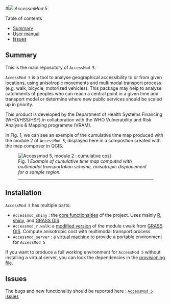 #![](https://raw.githubusercontent.com/fxi/accessModShiny/master/www/logo/icons/logo32x32.png) _AccessmMod 5_

Table of contents

* [Summary](#summary)
* [User manual](#user-manual)
* [Issues](#issues)

## Summary 

This is the main reposotory of `AccessMod 5`.

`AccessMod 5` is a tool to analyse geographical accessibility to or from given locations, using anisotropic movements and multimodal transport process (e.g. walk, bicycle, motorized vehicles). This package may help to analyse catchments of peoples who can reach a central point in a given time and transport model or determine where new public services should be scaled up in priority.

This product is developed by the Department of Health Systems Financing (WHO/HSS/HSF) in collaboration with the WHO Vulnerability and Risk Analysis & Mapping programme (VRAM).

In Fig. 1, we can see an exemple of the cumulative time map produced with the module 2 of `AccessMod 5`, displayed here in a compostion created with the map composer in QGIS.

<figure>
<img src="https://raw.githubusercontent.com/wiki/fxi/accessModShiny/img/anisoCumulativeCostSample.jpg" alt="Accessmod 5, module 2 : cumulative cost">
</a>
<figcaption>
Fig. 1<em> Example of cumulative time map computed with multimodal transportation scheme, anisotropic displacement for a sample region.</em>
<hr>
</figcaption>
</figure>

## Installation

`AccessMod 5` has multiple parts:

* `Accessmod_shiny` : the [core functionalties](https://github.com/fxi/AccessMod_shiny) of the project. Uses mainly [R](http://cran.r-project.org), [shiny](http://shiny.rstudio.com/), and [GRASS GIS](grass.osgeo.org/grass70).
* `Accessmod_r.walk`: a [modified version](https://github.com/fxi/AccessMod_r.walk)  of the module r.walk from [GRASS GIS](grass.osgeo.org/grass70). Compute anisotropic cost with multimodal transport process.
* `Accessmod_server` : a [virtual machine](https://github.com/fxi/AccessMod_server) to provide a portable environment for `AccessMod 5`

If you want to produce a full working environment for `AccessMod 5` without installing a virtual server, you can look the dependencies in the [provisioning file](https://raw.githubusercontent.com/fxi/accessmodServer/master/provision.sh).

## Issues

The bugs and new functionality should be reported here :
[`AccessMod 5` issues](https://github.com/fxi/accessModShiny/issues)



